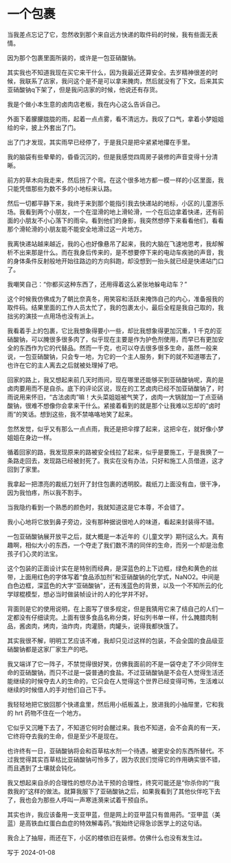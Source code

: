 # 一个包裹

当我差点忘记了它，忽然收到那个来自远方快递的取件码的时候，我有些面无表情。

因为那个包裹里面所装的，或许是一包亚硝酸钠。

其实我也不知道我现在买它来干什么，因为我最近还算安全。去岁精神很差的时候，我联系了店家，我问这个是不是可以拿来腌肉，然后就没有了下文。后来其实亚硝酸钠q下架了，但是我问店家的时候，他说还有存货。

我是个做小本生意的卤肉店老板，我在内心这么告诉自己。

外面下着朦朦胧胧的雨，起着一点点雾，看不清远方。我叹了口气，拿着小梦姐姐给的伞，披上外套出了门。

出了门才发现，其实雨早已经停了，于是我只是把伞紧紧地攥在手里。

我的脑袋有些晕晕的，昏昏沉沉的，但是我感觉四周房子装修的声音变得十分清晰。

前方的草木向我走来，然后拐了个弯。在这个很多地方都一模一样的小区里面，我只能凭借那些为数不多的小地标来认路。

然后一切都平静下来，我终于来到那个能指引我去快递站的地标，小区的儿童游乐场。我看到两个小朋友，一个在湿滑的地上滑轮滑，一个在后边拿着快递，还有前面的小朋友不小心落下的雨伞。看到他们的身影，我突然想停下来看看他们，看看那个滑轮滑的小朋友能不能安全地滑过这一片地方。

我离快递站越来越近，我的心也好像悬吊了起来，我的大脑在飞速地思考，我却解析不出来那是什么。而在我身后传来的，是不想要停下来的电动车疾驰的声音，我的身体条件反射般地开始往路边的方向斜跑，却没想到一抬头就已经是快递站门口了。

我嘲笑自己：“你都买这种东西了，还用得着这么紧张地躲电动车？”

这个时候我仿佛成为了朝比奈真冬，用笑容和活跃来掩饰自己的内心，准备报我的取件码。结果里面的工作人员太忙了，我的包裹太小，最后全程是我自己取的，我拙劣的演技一点用场也没有派上。

我看着手上的包裹，它比我想象得要小一些，却比我想象得更加沉重，1 千克的亚硝酸钠，可以腌很多很多肉了，似乎现在主要是作为护色剂使用，而早已有更加安全的东西作为它的代替品。然而一千克，也可以夺去很多很多生命，虽然一般来说，一包亚硝酸钠，只会专一地，为它的一个主人服务，剩下的就不知道哪去了，也许在它的主人离去之后就被处理掉了吧。

回家的路上，我又想起来前几天时雨问，现在哪里还能够买到亚硝酸钠呢，真的是卤肉要用而不是自杀。底下的评论区说，现在的工艺卤肉已经不加亚硝酸钠了，时雨说用来怀旧，“古法卤肉”嘛！大头菜姐姐被气笑了，卤肉一大锅就加一丁点亚硝酸钠，很难不想像你会拿来干什么。紧接着看到的就是那个让我难以忘却的“卤时雨”的笑话。想到这些，我不禁咯咯地笑了起来。

忽然发觉，似乎又有那么一点点雨，我还是把伞撑了起来，这把伞在，就好像小梦姐姐在身边一样。

循着回家的路，我发现原来的路被安全线拉了起来，似乎是要施工，于是我换了一条路走回去，发现路已经被封死了。我实在没有办法，只好和施工人员借道，这才回到了家里。

我拿起一把漂亮的裁纸刀划开了封住包裹的透明胶。裁纸刀上面没有血，很干净，因为我怕疼，所以我不割手。

当我隐约看到一个熟悉的颜色时，我就知道这是它本尊，不会错了。

我小心地将它放到鼻子旁边，没有那种据说很呛人的味道，看起来封装得不错。

一包亚硝酸钠展开放平之后，就大概是一本近年的《儿童文学》期刊这么大。真有趣啊，相似大小的东西，一个夺走了我们数不清的同伴的生命，而另一个却是治愈孩子们心灵的法宝。

这个包装的正面设计实在是特别而经典，是深蓝色的上下边框，绿色和黄色的丝带，上面用红色的字体写着“食品添加剂”和亚硝酸钠的化学式，NaNO2。中间是白色边框，深蓝色的大字“亚硝酸钠”，还有浅蓝色的背景，以及一个不知所云的化学球棍模型，想必当时做装帧设计的人的化学并不好。

背面则是它的使用说明，在上面写了很多规定，但是我猜用它来了结自己的人们一定都没有仔细读完。上面有很多食品名称分类，好似列书单一样，什么腌腊肉制品，酱卤肉，烤肉，油炸肉，肉灌肠，肉罐头，说得我都快饿了。

其实我很不解，明明工艺应该不难，我却只见过这样的包装，不会全国的食品级亚硝酸钠都是这家厂家生产的吧。

我又端详了它一阵子，不禁觉得很好笑，仿佛我面前的不是一袋夺走了不少同伴生命的亚硝酸钠，而只不过是一袋普通的食盐。不过亚硝酸钠是不会在人觉得生活还能继续的时候夺去人的生命的，它只会在人觉得这个世界已经变得可怖，生活难以继续的时候借人的手对他们自己下手。

我轻轻地把它放回那个快递盒里，然后用小纸板盖上，放进我的小抽屉里，它和我的 hrt 药物不住在一个地方。

它似乎又沉睡下去了，不知道它何时会醒过来。我也不知道，会不会真的有一天，它终将夺去我的生命，但是至少不是现在。

也许终有一日，亚硝酸钠将会和百草枯水剂一个待遇，被更安全的东西所替代。不过我觉得其实百草枯比亚硝酸钠可怜多了，因为农民们觉得它的作用确实很不错，而且遇到了土壤就会钝化。

我又想起来自杀的合理性的想尽办法干预的合理性，终究可能还是“你杀你的”“我救我的”这样的做法。就算我服下了亚硝酸钠之后，如果我看到了其他伙伴吃下去了，我也会为那些人呼叫一声寒涟漪来试着干预自杀。

其实也许，我应该备用一支亚甲蓝，但是网上的亚甲蓝只有兽用药。“亚甲蓝（美蓝）是高铁血红蛋白血症的特效解毒药。”我始终记得急诊医学上的这句话。

我合上了抽屉，雨还在下，小区的楼依旧在装修。仿佛什么也没有发生过。

写于 2024-01-08
